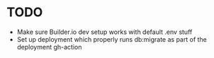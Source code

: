 # TODO

- Make sure Builder.io dev setup works with default .env stuff
- Set up deployment which properly runs db:migrate as part of the deployment gh-action
